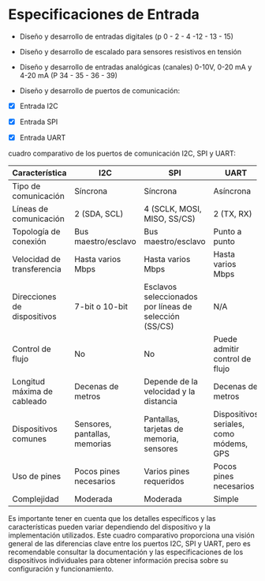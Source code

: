 # Especificaciones de Entrada  

- Diseño y desarrollo de entradas digitales (p 0 - 2 - 4 -12 - 13 - 15)
- Diseño y desarrollo de escalado para sensores resistivos en tensión
- Diseño y desarrollo de entradas analógicas (canales) 0-10V, 0-20 mA y 4-20 mA (P 34 - 35 - 36 - 39)




- Diseño y desarrollo de puertos de comunicación:
- [x] Entrada I2C
- [x] Entrada SPI
- [x] Entrada UART


cuadro comparativo de los puertos de comunicación I2C, SPI y UART:

| Característica        | I2C                              | SPI                              | UART                            |
|-----------------------|----------------------------------|----------------------------------|---------------------------------|
| Tipo de comunicación  | Síncrona                         | Síncrona                         | Asíncrona                       |
| Líneas de comunicación| 2 (SDA, SCL)                     | 4 (SCLK, MOSI, MISO, SS/CS)      | 2 (TX, RX)                      |
| Topología de conexión | Bus maestro/esclavo              | Bus maestro/esclavo              | Punto a punto                   |
| Velocidad de transferencia | Hasta varios Mbps           | Hasta varios Mbps                | Hasta varios Mbps               |
| Direcciones de dispositivos | 7-bit o 10-bit               | Esclavos seleccionados por líneas de selección (SS/CS) | N/A                          |
| Control de flujo     | No                               | No                               | Puede admitir control de flujo  |
| Longitud máxima de cableado | Decenas de metros         | Depende de la velocidad y la distancia   | Decenas de metros           |
| Dispositivos comunes  | Sensores, pantallas, memorias    | Pantallas, tarjetas de memoria, sensores | Dispositivos seriales, como módems, GPS |
| Uso de pines          | Pocos pines necesarios           | Varios pines requeridos           | Pocos pines necesarios          |
| Complejidad           | Moderada                         | Moderada                         | Simple                          |

Es importante tener en cuenta que los detalles específicos y las características pueden variar dependiendo del dispositivo y la implementación utilizados. Este cuadro comparativo proporciona una visión general de las diferencias clave entre los puertos I2C, SPI y UART, pero es recomendable consultar la documentación y las especificaciones de los dispositivos individuales para obtener información precisa sobre su configuración y funcionamiento.
